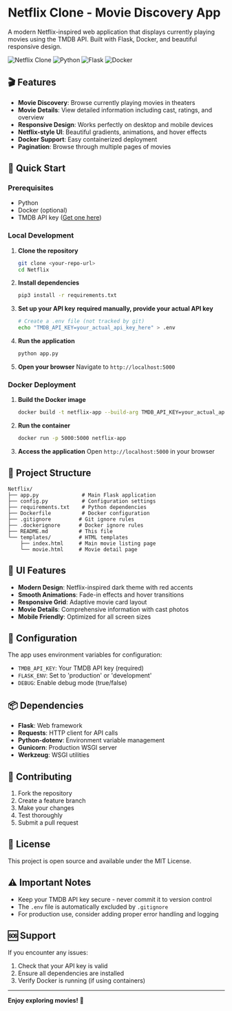 # Netflix Clone - Movie Discovery App

A modern Netflix-inspired web application that displays currently playing movies using the TMDB API. Built with Flask, Docker, and beautiful responsive design.

![Netflix Clone](https://img.shields.io/badge/Netflix-Clone-red) ![Python](https://img.shields.io/badge/Python-3.9-blue) ![Flask](https://img.shields.io/badge/Flask-2.0-green) ![Docker](https://img.shields.io/badge/Docker-Ready-blue)

## 🎬 Features

- **Movie Discovery**: Browse currently playing movies in theaters
- **Movie Details**: View detailed information including cast, ratings, and overview
- **Responsive Design**: Works perfectly on desktop and mobile devices
- **Netflix-style UI**: Beautiful gradients, animations, and hover effects
- **Docker Support**: Easy containerized deployment
- **Pagination**: Browse through multiple pages of movies

## 🚀 Quick Start

### Prerequisites
- Python 
- Docker (optional)
- TMDB API key ([Get one here](https://www.themoviedb.org/settings/api))

### Local Development

1. **Clone the repository**
   ```bash
   git clone <your-repo-url>
   cd Netflix
   ```

2. **Install dependencies**
   ```bash
   pip3 install -r requirements.txt
   ```

3. **Set up your API key** **required manually, provide your actual API key**
   ```bash
   # Create a .env file (not tracked by git)
   echo "TMDB_API_KEY=your_actual_api_key_here" > .env
   ```

4. **Run the application**
   ```bash
   python app.py
   ```

5. **Open your browser**
   Navigate to `http://localhost:5000`

### Docker Deployment

1. **Build the Docker image**
   ```bash
   docker build -t netflix-app --build-arg TMDB_API_KEY=your_actual_api_key_here .
   ```

2. **Run the container**
   ```bash
   docker run -p 5000:5000 netflix-app
   ```

3. **Access the application**
   Open `http://localhost:5000` in your browser

## 📁 Project Structure

```
Netflix/
├── app.py              # Main Flask application
├── config.py           # Configuration settings
├── requirements.txt    # Python dependencies
├── Dockerfile          # Docker configuration
├── .gitignore         # Git ignore rules
├── .dockerignore      # Docker ignore rules
├── README.md          # This file
└── templates/         # HTML templates
    ├── index.html     # Main movie listing page
    └── movie.html     # Movie detail page
```

## 🎨 UI Features

- **Modern Design**: Netflix-inspired dark theme with red accents
- **Smooth Animations**: Fade-in effects and hover transitions
- **Responsive Grid**: Adaptive movie card layout
- **Movie Details**: Comprehensive information with cast photos
- **Mobile Friendly**: Optimized for all screen sizes

## 🔧 Configuration

The app uses environment variables for configuration:

- `TMDB_API_KEY`: Your TMDB API key (required)
- `FLASK_ENV`: Set to 'production' or 'development'
- `DEBUG`: Enable debug mode (true/false)

## 📦 Dependencies

- **Flask**: Web framework
- **Requests**: HTTP client for API calls
- **Python-dotenv**: Environment variable management
- **Gunicorn**: Production WSGI server
- **Werkzeug**: WSGI utilities

## 🤝 Contributing

1. Fork the repository
2. Create a feature branch
3. Make your changes
4. Test thoroughly
5. Submit a pull request

## 📄 License

This project is open source and available under the MIT License.

## ⚠️ Important Notes

- Keep your TMDB API key secure - never commit it to version control
- The `.env` file is automatically excluded by `.gitignore`
- For production use, consider adding proper error handling and logging

## 🆘 Support

If you encounter any issues:
1. Check that your API key is valid
2. Ensure all dependencies are installed
3. Verify Docker is running (if using containers)

---

**Enjoy exploring movies!** 🍿
